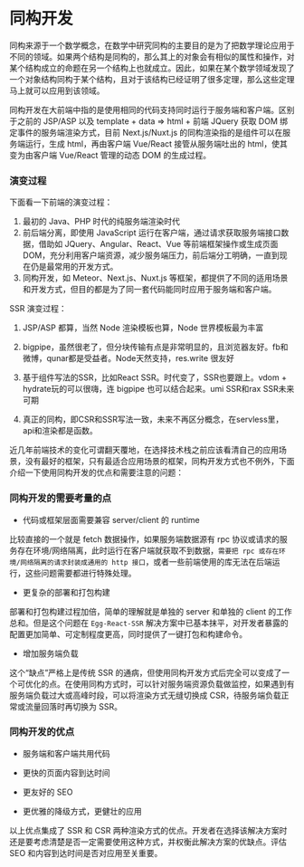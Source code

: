 # 同构开发

同构来源于一个数学概念，在数学中研究同构的主要目的是为了把数学理论应用于不同的领域。如果两个结构是同构的，那么其上的对象会有相似的属性和操作，对某个结构成立的命题在另一个结构上也就成立。因此，如果在某个数学领域发现了一个对象结构同构于某个结构，且对于该结构已经证明了很多定理，那么这些定理马上就可以应用到该领域。

同构开发在大前端中指的是使用相同的代码支持同时运行于服务端和客户端。区别于之前的 JSP/ASP 以及 template + data => html + 前端 JQuery 获取 DOM 绑定事件的服务端渲染方式，目前 Next.js/Nuxt.js 的同构渲染指的是组件可以在服务端运行，生成 html，再由客户端 Vue/React 接管从服务端吐出的 html，使其变为由客户端 Vue/React 管理的动态 DOM 的生成过程。

### 演变过程

下面看一下前端的演变过程：

1. 最初的 Java、PHP 时代的纯服务端渲染时代
2. 前后端分离，即使用 JavaScript 运行在客户端，通过请求获取服务端接口数据，借助如 JQuery、Angular、React、Vue 等前端框架操作或生成页面 DOM，充分利用客户端资源，减少服务端压力，前后端分工明确，一直到现在仍是最常用的开发方式。
3. 同构开发，如 Meteor、Next.js、Nuxt.js 等框架，都提供了不同的适用场景和开发方式，但目的都是为了同一套代码能同时应用于服务端和客户端。

SSR 演变过程：

1. JSP/ASP 都算，当然 Node 渲染模板也算，Node 世界模板最为丰富

2. bigpipe，虽然很老了，但分块传输有点是非常明显的，且浏览器友好。fb和微博，qunar都是受益者。Node天然支持，res.write 很友好

3. 基于组件写法的SSR，比如React SSR。时代变了，SSR也要跟上。vdom + hydrate玩的可以很嗨，连 bigpipe 也可以结合起来。umi SSR和rax SSR未来可期

4. 真正的同构，即CSR和SSR写法一致，未来不再区分概念，在servless里，api和渲染都是函数。

近几年前端技术的变化可谓翻天覆地，在选择技术栈之前应该看清自己的应用场景，没有最好的框架，只有最适合应用场景的框架，同构开发方式也不例外，下面介绍一下使用同构开发的优点和需要注意的问题：

### 同构开发的需要考量的点

- 代码或框架层面需要兼容 server/client 的 runtime

比较直接的一个就是 fetch 数据操作，如果服务端数据源有 rpc 协议或请求的服务存在环境/网络隔离，此时运行在客户端就获取不到数据，`需要把 rpc 或存在环境/网络隔离的请求封装成通用的 http 接口`，或者一些前端使用的库无法在后端运行，这些问题需要都进行特殊处理。

- 更复杂的部署和打包构建

部署和打包构建过程加倍，简单的理解就是单独的 server 和单独的 client 的工作总和。但是这个问题在 `Egg-React-SSR` 解决方案中已基本抹平，对开发者暴露的配置更加简单、可定制程度更高，同时提供了一键打包和构建命令。

- 增加服务端负载

这个“缺点”严格上是传统 SSR 的通病，但使用同构开发方式后完全可以变成了一个可优化的点。在使用同构方式时，可以针对服务端资源负载做监控，如果遇到有服务端负载过大或高峰时段，可以将渲染方式无缝切换成 CSR，待服务端负载正常或流量回落时再切换为 SSR。

### 同构开发的优点

- 服务端和客户端共用代码

- 更快的页面内容到达时间

- 更友好的 SEO

- 更优雅的降级方式，更健壮的应用

以上优点集成了 SSR 和 CSR 两种渲染方式的优点。开发者在选择该解决方案时还是要考虑清楚是否一定需要使用这种方式，并权衡此解决方案的优缺点。评估 SEO 和内容到达时间是否对应用至关重要。
